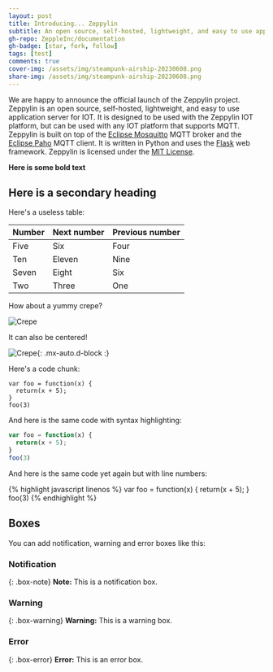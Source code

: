 ```yaml
---
layout: post
title: Introducing... Zeppylin
subtitle: An open source, self-hosted, lightweight, and easy to use application server for IOT
gh-repo: ZeppleInc/documentation
gh-badge: [star, fork, follow]
tags: [test]
comments: true
cover-img: /assets/img/steampunk-airship-20230608.png
share-img: /assets/img/steampunk-airship-20230608.png
---
```


We are happy to announce the official launch of the Zeppylin project. Zeppylin is an open source, self-hosted, lightweight, and easy to use application server for IOT. It is designed to be used with the Zeppylin IOT platform, but can be used with any IOT platform that supports MQTT. Zeppylin is built on top of the [Eclipse Mosquitto](https://mosquitto.org/) MQTT broker and the [Eclipse Paho](https://www.eclipse.org/paho/) MQTT client. It is written in Python and uses the [Flask](https://flask.palletsprojects.com/en/1.1.x/) web framework. Zeppylin is licensed under the [MIT License](https://opensource.org/license/mit/).

**Here is some bold text**

## Here is a secondary heading

Here's a useless table:

| Number | Next number | Previous number |
| :------ |:--- | :--- |
| Five | Six | Four |
| Ten | Eleven | Nine |
| Seven | Eight | Six |
| Two | Three | One |


How about a yummy crepe?

![Crepe](https://s3-media3.fl.yelpcdn.com/bphoto/cQ1Yoa75m2yUFFbY2xwuqw/348s.jpg)

It can also be centered!

![Crepe](https://s3-media3.fl.yelpcdn.com/bphoto/cQ1Yoa75m2yUFFbY2xwuqw/348s.jpg){: .mx-auto.d-block :}

Here's a code chunk:

~~~
var foo = function(x) {
  return(x + 5);
}
foo(3)
~~~

And here is the same code with syntax highlighting:

```javascript
var foo = function(x) {
  return(x + 5);
}
foo(3)
```

And here is the same code yet again but with line numbers:

{% highlight javascript linenos %}
var foo = function(x) {
  return(x + 5);
}
foo(3)
{% endhighlight %}

## Boxes
You can add notification, warning and error boxes like this:

### Notification

{: .box-note}
**Note:** This is a notification box.

### Warning

{: .box-warning}
**Warning:** This is a warning box.

### Error

{: .box-error}
**Error:** This is an error box.